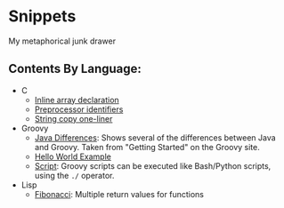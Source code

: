 # Snippets
My metaphorical junk drawer

## Contents By Language:

* C
  * [Inline array declaration](c/inline_array_decl.c)
  * [Preprocessor identifiers](c/preproc_identifiers.c)
  * [String copy one-liner](c/string_copy.c)
* Groovy
  * [Java Differences](groovy/javaDifferences.groovy): Shows several of the
    differences between Java and Groovy. Taken from "Getting Started" on the
    Groovy site.
  * [Hello World Example](groovy/helloWorld.groovy)
  * [Script](groovy/script.groovy): Groovy scripts can be executed like
    Bash/Python scripts, using the `./` operator.
* Lisp
  * [Fibonacci](lisp/fibonacci.lsp): Multiple return values for functions
